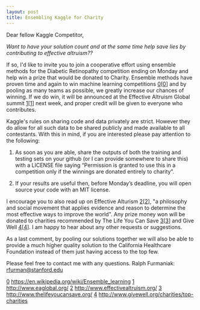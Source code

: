 ```yaml
---
layout: post
title: Ensembling Kaggle for Charity
---
```

Dear fellow Kaggle Competitor,

*Want to have your solution count and at the same time help save lies by contributing to effective altruism??*

If so, I'd like to invite you to join a cooperative effort using ensemble methods for the Diabetic Retinopathy competition ending on Monday and help win a prize that would be donated to Charity. Ensemble methods have proven time and again to win machine learning competitions [0][[0]] and by pooling as many teams as possible, we greatly increase our chances of winning. If we do win, it will be announced at the Effective Altruism Global summit [1][[1]] next week, and proper credit will be given to everyone who contributes.

Kaggle's rules on sharing code and data privately are strict. However they do allow for all such data to be shared publicly and made available to all contestants. With this in mind, if you are interested please pay attention to the following:

1. As soon as you are able, share the outputs of both the training and testing sets on your github (or I can provide somewhere to share this) with a LICENSE file saying “Permission is granted to use this in a competition only if the winnings are donated entirely to charity”.

2. If your results are useful then, before Monday’s deadline, you will open source your code with an MIT license.

I encourage you to also read up on Effective Alturism [2][[2]], "a philosophy and social movement that applies evidence and reason to determine the most effective ways to improve the world".  Any prize money won will be donated to charities recommended by The Life You Can Save [3][[3]] and Give Well [4][[4]]. I am happy to hear about any other requests or suggestions.

As a last comment, by pooling our solutions together we will also be able to provide a much higher quality solution to the California Healthcare Foundation instead of them just having access to the top few. 

Please feel free to contact me with any questions.  Ralph Furmaniak: rfurman@stanford.edu

[0]: https://en.wikipedia.org/wiki/Ensemble_learning
[1]: http://www.eaglobal.org/
[2]: http://www.effectivealtruism.org/
[3]: http://www.thelifeyoucansave.org/
[4]: http://www.givewell.org/charities/top-charities

[0] https://en.wikipedia.org/wiki/Ensemble_learning
[1] http://www.eaglobal.org/
[2] http://www.effectivealtruism.org/
[3] http://www.thelifeyoucansave.org/
[4] http://www.givewell.org/charities/top-charities
